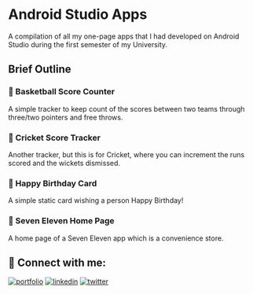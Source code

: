 # Android Studio Apps

A compilation of all my one-page apps that I had developed on Android Studio during the first semester of my University.

## Brief Outline
### 🏀 Basketball Score Counter
A simple tracker to keep count of the scores between two teams through three/two pointers and free throws.


### 🏏 Cricket Score Tracker
Another tracker, but this is for Cricket, where you can increment the runs scored and the wickets dismissed.


### 🎉 Happy Birthday Card
A simple static card wishing a person Happy Birthday!


### 🛒 Seven Eleven Home Page
A home page of a Seven Eleven app which is a convenience store.


 ## 🔗 Connect with me:
[![portfolio](https://img.shields.io/badge/my_portfolio-000?style=for-the-badge&logo=ko-fi&logoColor=white)](https://www.polywork.com/kunal_bhadra)
[![linkedin](https://img.shields.io/badge/linkedin-0A66C2?style=for-the-badge&logo=linkedin&logoColor=white)](https://www.linkedin.com/in/kunal-bhadra-cs/)
[![twitter](https://img.shields.io/badge/twitter-1DA1F2?style=for-the-badge&logo=twitter&logoColor=white)](https://twitter.com/kunal_kaun)